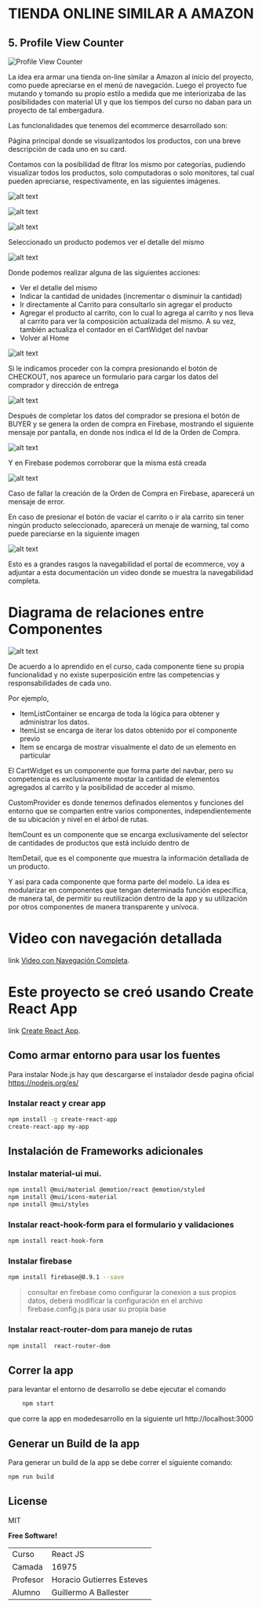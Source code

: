 # TIENDA ONLINE SIMILAR A AMAZON 
## 5. Profile View Counter
![Profile View Counter](https://komarev.com/ghpvc/?username=gaballester)

La idea era armar una tienda on-line similar a Amazon al inicio del proyecto, como puede apreciarse en el menú de navegación.
Luego el proyecto fue mutando y tomando su propio estilo a medida que me interiorizaba de las posibilidades con material UI y que los tiempos del curso no daban para un proyecto de tal embergadura.

Las funcionalidades que tenemos del ecommerce desarrollado son:

Página principal donde se visualizantodos los productos, con una breve descripciòn de cada uno en su card. 

Contamos con la posibilidad de fltrar los mismo por categorías, pudiendo visualizar todos los productos, solo computadoras o solo monitores, tal cual pueden apreciarse, respectivamente, en las siguientes imágenes.


![alt text](https://github.com/gaballester/amazon_ballester/blob/main/doc/img/home_all.jpg)


![alt text](https://github.com/gaballester/amazon_ballester/blob/main/doc/img/home_computers.jpg)


![alt text](https://github.com/gaballester/amazon_ballester/blob/main/doc/img/home_monitors.jpg)


Seleccionado un producto podemos ver el detalle del mismo


![alt text](https://github.com/gaballester/amazon_ballester/blob/main/doc/img/itemDetail.jpg)


Donde podemos realizar alguna de las siguientes acciones:

- Ver el detalle del mismo
- Indicar la cantidad de unidades (incrementar o disminuir la cantidad)
- Ir directamente al Carrito para consultarlo sin agregar el producto
- Agregar el producto al carrito, con lo cual lo agrega al carrito y nos lleva al carrito para ver la composiciòn actualizada del mismo. A su vez, también actualiza el contador en el CartWidget del navbar
- Volver al Home


![alt text](https://github.com/gaballester/amazon_ballester/blob/main/doc/img/Cart01.jpg)


Si le indicamos proceder con la compra presionando el botón de CHECKOUT, nos aparece un formulario para cargar los datos del comprador y dirección de entrega


![alt text](https://github.com/gaballester/amazon_ballester/blob/main/doc/img/cart2.jpg)


Después de completar los datos del comprador se presiona el botón de BUYER y se genera la orden de compra en Firebase, mostrando el siguiente mensaje por pantalla, en donde nos indica el Id de la Orden de Compra.


![alt text](https://github.com/gaballester/amazon_ballester/blob/main/doc/img/ordenCompra.jpg)


Y en Firebase podemos corroborar que la misma está creada


![alt text](https://github.com/gaballester/amazon_ballester/blob/main/doc/img/firebase.jpg)


Caso de fallar la creación de la Orden de Compra en Firebase, aparecerá un mensaje de error.

En caso de presionar el botón de vaciar el carrito o ir ala carrito sin tener ningún producto seleccionado, aparecerá un menaje de warning, tal como puede pareciarse en la siguiente imagen


![alt text](https://github.com/gaballester/amazon_ballester/blob/main/doc/img/emptyCart.jpg)


Esto es a grandes rasgos la navegabilidad el portal de ecommerce, voy a adjuntar a esta documentación un video donde se muestra la navegabilidad completa.

# Diagrama de relaciones entre Componentes


![alt text](https://github.com/gaballester/amazon_ballester/blob/main/doc/img/Diagrama.jpg)


De acuerdo a lo aprendido en el curso, cada componente tiene su propia funcionalidad y no existe superposición entre las competencias y responsabilidades de cada uno.

Por ejemplo, 

- ItemListContainer se encarga de toda la lógica para obtener y administrar los datos.
- ItemList se encarga de iterar los datos obtenido por el componente previo
- Item se encarga de mostrar visualmente el dato de un elemento en particular

El CartWidget es un componente que forma parte del navbar, pero su competencia es exclusivamente mostar la cantidad de elementos agregados al carrito y la posibilidad de acceder al mismo.

CustomProvider es donde tenemos definados elementos y funciones del entorno que se comparten entre varios componentes, independientemente de su ubicación y nivel en el árbol de rutas.

ItemCount es un componente que se encarga exclusivamente del selector de cantidades de productos que está incluido dentro de 

ItemDetail, que es el componente que muestra la información detallada de un producto.

Y así para cada componente que forma parte del modelo. La idea es modularizar en componentes que tengan determinada función específica, de manera tal, de permitir su reutilización dentro de la app y su utilización por otros componentes de manera transparente y unívoca.

# Video con navegación detallada
link [Video con Navegación Completa](https://drive.google.com/drive/folders/1R9ihk6yP4MX6vCdmOXbuL_rWyYP4ytCo).

# Este proyecto se creó usando Create React App
link [Create React App](https://github.com/facebook/create-react-app).
## Como armar entorno para usar los fuentes
 Para instalar Node.js hay que descargarse el instalador desde pagina oficial  https://nodejs.org/es/
### Instalar react y crear app
```sh
npm install -g create-react-app
create-react-app my-app
```
## Instalación de Frameworks adicionales
### Instalar material-ui mui. 
```sh
npm install @mui/material @emotion/react @emotion/styled
npm install @mui/icons-material
npm install @mui/styles
```
### Instalar react-hook-form para el formulario y validaciones
```sh
npm install react-hook-form
```
### Instalar firebase
```sh
npm install firebase@8.9.1 --save
```
> consultar en firebase como configurar la conexion a sus propios datos, 
> deberá modificar la configuración en el archivo firebase.config.js 
> para usar su propia base
### Instalar react-router-dom para manejo de rutas
```sh
npm install  react-router-dom
```
## Correr la app 
para levantar  el entorno de desarrollo se debe ejecutar el comando 
```sh
    npm start
```
que corre la app en modedesarrollo en la siguiente url 
http://localhost:3000
## Generar un Build de la app
Para generar un build de la app se debe correr el siguiente comando:
```sh
npm run build
```

## License

MIT

**Free Software!**

| | |
|----|----------|
|Curso | React JS 
|Camada | 16975 |
|Profesor|Horacio Gutierres Esteves|
|Alumno |Guillermo A Ballester

